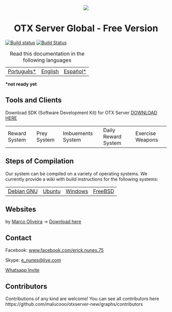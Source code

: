 <p align="center"><img src="logo.png" /></p>

<h1 align="center">OTX Server Global - Free Version</h1>

[![Build status](https://ci.appveyor.com/api/projects/status/91062aadnesgwa4d?svg=true)](https://ci.appveyor.com/project/malucooo/otxserver-new)
[![Build Status](https://travis-ci.com/malucooo/otxserver-new.svg?branch=master)](https://travis-ci.com/malucooo/otxserver-new)

<table>
    <caption>Read this documentation in the following languages</caption>
    <tbody>
        <tr>
            <td><a href="https://github.com/malucooo/otxserver-new/blob/master/README.md">Português*</a></td>
            <td><a href="https://github.com/malucooo/otxserver-new/blob/master/README.md">English</a></td>            
            <td><a href="https://github.com/malucooo/otxserver-new/blob/master/README.md">Español*</a></td>            
        </tr>
    </tbody>
</table>
<b>*not ready yet</b>

<h2>Tools and Clients</h2>


Download SDK (Software Development Kit) for OTX Server [DOWNLOAD HERE](https://gitlab.com/guilhermesidney/cliente10/-/archive/master/cliente10-master.zip)

<table>
    <tbody>
        <tr>
          <td>Reward System</td>
          <td>Prey System</td>
          <td>Imbuements System</td>
          <td>Daily Reward System</td>
          <td>Exercise Weapons</td>
        </tr>
    </tbody>
</table>



<h2>Steps of Compilation</h2>
Our system can be compiled on a variety of operating systems. We currently provide a wiki with build instructions for the following systems:

<table>    
    <tbody>
        <tr>
          <td><a href="https://github.com/malucooo/otxserver-new/wiki/Compiling-on-Debian-GNU">Debian GNU</a></td>
          <td><a href="https://github.com/malucooo/otxserver-new/wiki/Compiling-on-Ubuntu">Ubuntu</a></td>
          <td><a href="https://github.com/malucooo/otxserver-new/wiki/Compiling-on-Windows">Windows</a></td>
          <td><a href="https://github.com/malucooo/otxserver-new/wiki/Compiling-on-FreeBSD">FreeBSD</a></td>
        </tr>
    </tbody>
</table>

<h2>Websites</h2>

by [Marco Oliveira](https://github.com/omarcopires) -> [Download here](https://github.com/omarcopires/gesior/archive/master.zip)

<h2>Contact</h2>

Facebook: www.facebook.com/erick.nunes.75

Skype: e_nunes@live.com

[Whatsapp Invite](https://chat.whatsapp.com/JtKmezKYrw5DEK5Zl9qvPw)

<h2>Contributors</h2>
Contributions of any kind are welcome!
You can see all contributors here https://github.com/malucooo/otxserver-new/graphs/contributors
